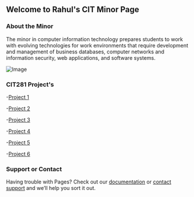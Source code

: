 ## Welcome to Rahul's CIT Minor Page 

### About the Minor
The minor in computer information technology prepares students to work with evolving technologies for work environments that require development and management of business databases, computer networks and information security, web applications, and software systems.

![Image](https://images.unsplash.com/photo-1503252947848-7338d3f92f31?ixlib=rb-1.2.1&ixid=MnwxMjA3fDB8MHxzZWFyY2h8Nnx8Y29kaW5nfGVufDB8fDB8fA%3D%3D&auto=format&fit=crop&w=800&q=60)

### CIT281 Project's
-[Project 1](https://rahulp217.github.io/CIT-P1/)

-[Project 2](Project2)

-[Project 3](Project3)

-[Project 4](Project4)

-[Project 5](Project5)

-[Project 6](Project6)



### Support or Contact

Having trouble with Pages? Check out our [documentation](https://docs.github.com/categories/github-pages-basics/) or [contact support](https://support.github.com/contact) and we’ll help you sort it out.

